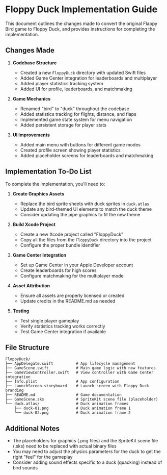 # Floppy Duck Implementation Guide

This document outlines the changes made to convert the original Flappy Bird game to Floppy Duck, and provides instructions for completing the implementation.

## Changes Made

1. **Codebase Structure**
   - Created a new `FloppyDuck` directory with updated Swift files
   - Added Game Center integration for leaderboards and multiplayer
   - Added player statistics tracking system
   - Added UI for profile, leaderboards, and matchmaking

2. **Game Mechanics**
   - Renamed "bird" to "duck" throughout the codebase
   - Added statistics tracking for flights, distance, and flaps
   - Implemented game state system for menu navigation
   - Added persistent storage for player stats

3. **UI Improvements**
   - Added main menu with buttons for different game modes
   - Created profile screen showing player statistics
   - Added placeholder screens for leaderboards and matchmaking

## Implementation To-Do List

To complete the implementation, you'll need to:

1. **Create Graphics Assets**
   - Replace the bird sprite sheets with duck sprites in `duck.atlas`
   - Update any bird-themed UI elements to match the duck theme
   - Consider updating the pipe graphics to fit the new theme

2. **Build Xcode Project**
   - Create a new Xcode project called "FloppyDuck"
   - Copy all the files from the `FloppyDuck` directory into the project
   - Configure the proper bundle identifier

3. **Game Center Integration**
   - Set up Game Center in your Apple Developer account
   - Create leaderboards for high scores
   - Configure matchmaking for the multiplayer mode

4. **Asset Attribution**
   - Ensure all assets are properly licensed or created
   - Update credits in the README.md as needed

5. **Testing**
   - Test single player gameplay
   - Verify statistics tracking works correctly
   - Test Game Center integration if available

## File Structure

```
FloppyDuck/
├── AppDelegate.swift          # App lifecycle management
├── GameScene.swift            # Main game logic with new features
├── GameViewController.swift   # View controller with Game Center integration
├── Info.plist                 # App configuration
├── LaunchScreen.storyboard    # Launch screen with Floppy Duck branding
├── README.md                  # Game documentation
├── GameScene.sks              # SpriteKit scene file (placeholder)
└── duck.atlas/                # Duck animation frames
    ├── duck-01.png            # Duck animation frame 1
    └── duck-02.png            # Duck animation frame 2
```

## Additional Notes

- The placeholders for graphics (.png files) and the SpriteKit scene file (.sks) need to be replaced with actual binary files
- You may need to adjust the physics parameters for the duck to get the right "feel" for the gameplay
- Consider adding sound effects specific to a duck (quacking) instead of bird sounds 
